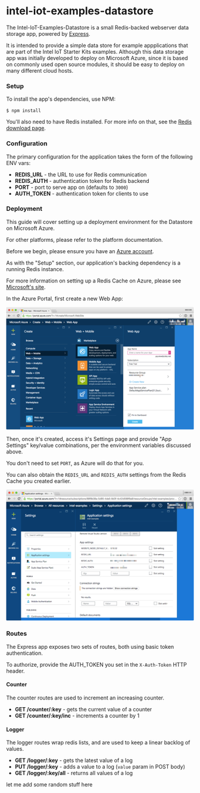 # intel-iot-examples-datastore

The Intel-IoT-Examples-Datastore is a small Redis-backed webserver data storage app, powered by [Express][].

It is intended to provide a simple data store for example appplications that are part of the Intel IoT Starter Kits examples. Although this data storage app was initially developed to deploy on Microsoft Azure, since it is based on commonly used open source modules, it should be easy to deploy on many different cloud hosts.

[Express]: https://github.com/strongloop/express

### Setup

To install the app's dependencies, use NPM:

    $ npm install

You'll also need to have Redis installed.
For more info on that, see the [Redis download page](http://redis.io/download).

### Configuration

The primary configuration for the application takes the form of the following ENV vars:

- **REDIS_URL** - the URL to use for Redis communication
- **REDIS_AUTH** - authentication token for Redis backend
- **PORT** - port to serve app on (defaults to `3000`)
- **AUTH_TOKEN** - authentication token for clients to use

### Deployment

This guide will cover setting up a deployment environment for the Datastore on Microsoft Azure.

For other platforms, please refer to the platform documentation.

Before we begin, please ensure you have an [Azure account](https://portal.azure.com/signin/index).

As with the "Setup" section, our application's backing dependency is a running Redis instance.

For more information on setting up a Redis Cache on Azure, please see [Microsoft's site](https://azure.microsoft.com/en-us/documentation/articles/cache-dotnet-how-to-use-azure-redis-cache/).

In the Azure Portal, first create a new Web App:

![Web App](images/create.png)

Then, once it's created, access it's Settings page and provide "App Settings" key/value combinations, per the environment variables discussed above.

You don't need to set `PORT`, as Azure will do that for you.

You can also obtain the `REDIS_URL` and `REDIS_AUTH` settings from the Redis Cache you created earlier.

![Settings](images/settings.png)

### Routes

The Express app exposes two sets of routes, both using basic token authentication.

To authorize, provide the AUTH_TOKEN you set in the `X-Auth-Token` HTTP header.

#### Counter

The counter routes are used to increment an increasing counter.

- **GET /counter/:key** - gets the current value of a counter
- **GET /counter/:key/inc** - increments a counter by 1

#### Logger

The logger routes wrap redis lists, and are used to keep a linear backlog of values.

- **GET /logger/:key** - gets the latest value of a log
- **PUT /logger/:key** - adds a value to a log (`value` param in POST body)
- **GET /logger/:key/all** - returns all values of a log

let me add some random stuff here